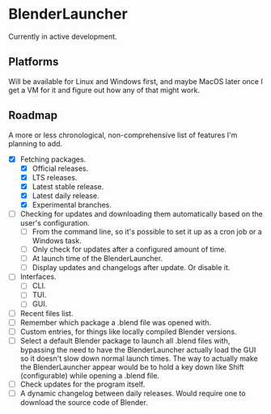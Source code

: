# BlenderLauncher

Currently in active development.

## Platforms

Will be available for Linux and Windows first, and maybe MacOS later once I get a VM for it and figure out how any of that might work.

## Roadmap

A more or less chronological, non-comprehensive list of features I'm planning to add.

- [X] Fetching packages.
    - [X] Official releases.
    - [X] LTS releases.
    - [X] Latest stable release.
    - [X] Latest daily release.
    - [X] Experimental branches.
- [ ] Checking for updates and downloading them automatically based on the user's configuration.
    - [ ] From the command line, so it's possible to set it up as a cron job or a Windows task.
    - [ ] Only check for updates after a configured amount of time.
    - [ ] At launch time of the BlenderLauncher.
    - [ ] Display updates and changelogs after update. Or disable it.
- [ ] Interfaces.
    - [ ] CLI.
    - [ ] TUI.
    - [ ] GUI.
- [ ] Recent files list.
- [ ] Remember which package a .blend file was opened with.
- [ ] Custom entries, for things like locally compiled Blender versions.
- [ ] Select a default Blender package to launch all .blend files with, bypassing the need to have the BlenderLauncher actually load the GUI so it doesn't slow down normal launch times. The way to actually make the BlenderLauncher appear would be to hold a key down like Shift (configurable) while opening a .blend file.
- [ ] Check updates for the program itself.
- [ ] A dynamic changelog between daily releases. Would require one to download the source code of Blender.
